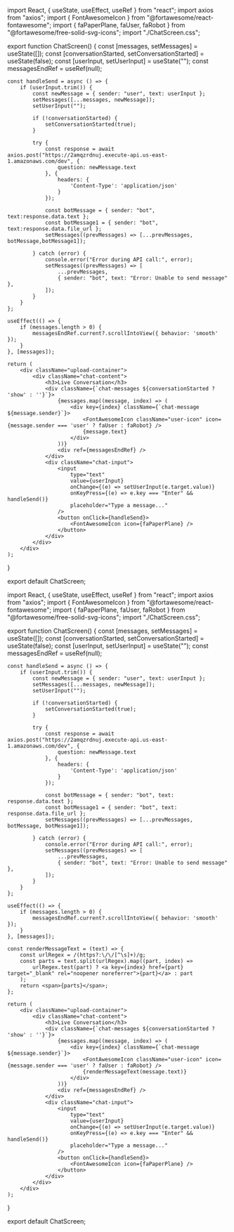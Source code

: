 import React, { useState, useEffect, useRef } from "react";
import axios from "axios";
import { FontAwesomeIcon } from "@fortawesome/react-fontawesome";
import { faPaperPlane, faUser, faRobot } from "@fortawesome/free-solid-svg-icons";
import "./ChatScreen.css";

export function ChatScreen() {
    const [messages, setMessages] = useState([]);
    const [conversationStarted, setConversationStarted] = useState(false);
    const [userInput, setUserInput] = useState("");
    const messagesEndRef = useRef(null);

    const handleSend = async () => {
        if (userInput.trim()) {
            const newMessage = { sender: "user", text: userInput };
            setMessages([...messages, newMessage]);
            setUserInput("");

            if (!conversationStarted) {
                setConversationStarted(true);
            }

            try {
                const response = await axios.post("https://2amqzrdnuj.execute-api.us-east-1.amazonaws.com/dev", {
                    question: newMessage.text
                }, {
                    headers: {
                        'Content-Type': 'application/json'
                    }
                });

                const botMessage = { sender: "bot", text:response.data.text };
                const botMessage1 = { sender: "bot", text:response.data.file_url };
                setMessages((prevMessages) => [...prevMessages, botMessage,botMessage1]);

            } catch (error) {
                console.error("Error during API call:", error);
                setMessages((prevMessages) => [
                    ...prevMessages,
                    { sender: "bot", text: "Error: Unable to send message" },
                ]);
            }
        }
    };

    useEffect(() => {
        if (messages.length > 0) {
            messagesEndRef.current?.scrollIntoView({ behavior: 'smooth' });
        }
    }, [messages]);

    return (
        <div className="upload-container">
            <div className="chat-content">
                <h3>Live Conversation</h3>
                <div className={`chat-messages ${conversationStarted ? 'show' : ''}`}>
                    {messages.map((message, index) => (
                        <div key={index} className={`chat-message ${message.sender}`}>
                            <FontAwesomeIcon className="user-icon" icon={message.sender === 'user' ? faUser : faRobot} />
                            {message.text}
                        </div>
                    ))}
                    <div ref={messagesEndRef} />
                </div>
                <div className="chat-input">
                    <input
                        type="text"
                        value={userInput}
                        onChange={(e) => setUserInput(e.target.value)}
                        onKeyPress={(e) => e.key === "Enter" && handleSend()}
                        placeholder="Type a message..."
                    />
                    <button onClick={handleSend}>
                        <FontAwesomeIcon icon={faPaperPlane} />
                    </button>
                </div>
            </div>
        </div>
    );
}

export default ChatScreen;











import React, { useState, useEffect, useRef } from "react";
import axios from "axios";
import { FontAwesomeIcon } from "@fortawesome/react-fontawesome";
import { faPaperPlane, faUser, faRobot } from "@fortawesome/free-solid-svg-icons";
import "./ChatScreen.css";

export function ChatScreen() {
    const [messages, setMessages] = useState([]);
    const [conversationStarted, setConversationStarted] = useState(false);
    const [userInput, setUserInput] = useState("");
    const messagesEndRef = useRef(null);

    const handleSend = async () => {
        if (userInput.trim()) {
            const newMessage = { sender: "user", text: userInput };
            setMessages([...messages, newMessage]);
            setUserInput("");

            if (!conversationStarted) {
                setConversationStarted(true);
            }

            try {
                const response = await axios.post("https://2amqzrdnuj.execute-api.us-east-1.amazonaws.com/dev", {
                    question: newMessage.text
                }, {
                    headers: {
                        'Content-Type': 'application/json'
                    }
                });

                const botMessage = { sender: "bot", text: response.data.text };
                const botMessage1 = { sender: "bot", text: response.data.file_url };
                setMessages((prevMessages) => [...prevMessages, botMessage, botMessage1]);

            } catch (error) {
                console.error("Error during API call:", error);
                setMessages((prevMessages) => [
                    ...prevMessages,
                    { sender: "bot", text: "Error: Unable to send message" },
                ]);
            }
        }
    };

    useEffect(() => {
        if (messages.length > 0) {
            messagesEndRef.current?.scrollIntoView({ behavior: 'smooth' });
        }
    }, [messages]);

    const renderMessageText = (text) => {
        const urlRegex = /(https?:\/\/[^\s]+)/g;
        const parts = text.split(urlRegex).map((part, index) =>
            urlRegex.test(part) ? <a key={index} href={part} target="_blank" rel="noopener noreferrer">{part}</a> : part
        );
        return <span>{parts}</span>;
    };

    return (
        <div className="upload-container">
            <div className="chat-content">
                <h3>Live Conversation</h3>
                <div className={`chat-messages ${conversationStarted ? 'show' : ''}`}>
                    {messages.map((message, index) => (
                        <div key={index} className={`chat-message ${message.sender}`}>
                            <FontAwesomeIcon className="user-icon" icon={message.sender === 'user' ? faUser : faRobot} />
                            {renderMessageText(message.text)}
                        </div>
                    ))}
                    <div ref={messagesEndRef} />
                </div>
                <div className="chat-input">
                    <input
                        type="text"
                        value={userInput}
                        onChange={(e) => setUserInput(e.target.value)}
                        onKeyPress={(e) => e.key === "Enter" && handleSend()}
                        placeholder="Type a message..."
                    />
                    <button onClick={handleSend}>
                        <FontAwesomeIcon icon={faPaperPlane} />
                    </button>
                </div>
            </div>
        </div>
    );
}

export default ChatScreen;
